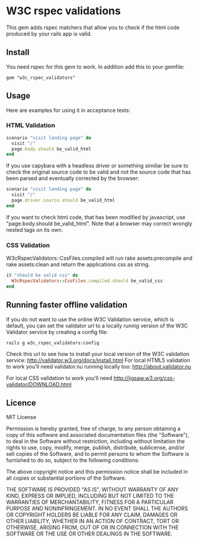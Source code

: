 # W3C rspec validations

This gem adds rspec matchers that allow you to check if the html code produced by your rails app is valid.

## Install

You need rspec for this gem to work. In addition add this to your gemfile:

    gem "w3c_rspec_validators"

## Usage

Here are examples for using it in acceptance tests:

### HTML Validation

```ruby
scenario "visit landing page" do
  visit "/"
  page.body.should be_valid_html
end
```

If you use capybara with a headless driver or something similiar be 
sure to check the original source code to be valid and not the source code that has
been parsed and eventually corrected by the browser:

```ruby
scenario "visit landing page" do
  visit "/"
  page.driver.source.should be_valid_html
end
```

If you want to check html code, that has been modified by javascript, use "page.body.should be_valid_html".
Note that a browser may correct wrongly nested tags on its own.

### CSS Validation

W3cRspecValidators::CssFiles.compiled will run rake assets:precompile and rake assets:clean and return
the applications css as string.

```ruby
it "should be valid css" do
  W3cRspecValidators::CssFiles.compiled.should be_valid_css
end
```


## Running faster offline validation

If you do not want to use the online W3C Validation service, which is default, you can set the validator url to a locally runnig version
of the W3C Validator service by creating a config file:

    rails g w3c_rspec_validators:config

Check this url to see how to install your local version of the W3C validation service: http://validator.w3.org/docs/install.html
For local HTML5 validation to work you'll need validator.nu running locally too: http://about.validator.nu

For local CSS validation to work you'll need http://jigsaw.w3.org/css-validator/DOWNLOAD.html

## Licence
MIT License

Permission is hereby granted, free of charge, to any person obtaining a copy of this software and associated documentation files (the "Software"), to deal in the Software without restriction, including without limitation the rights to use, copy, modify, merge, publish, distribute, sublicense, and/or sell copies of the Software, and to permit persons to whom the Software is furnished to do so, subject to the following conditions:

The above copyright notice and this permission notice shall be included in all copies or substantial portions of the Software.

THE SOFTWARE IS PROVIDED "AS IS", WITHOUT WARRANTY OF ANY KIND, EXPRESS OR IMPLIED, INCLUDING BUT NOT LIMITED TO THE WARRANTIES OF MERCHANTABILITY, FITNESS FOR A PARTICULAR PURPOSE AND NONINFRINGEMENT. IN NO EVENT SHALL THE AUTHORS OR COPYRIGHT HOLDERS BE LIABLE FOR ANY CLAIM, DAMAGES OR OTHER LIABILITY, WHETHER IN AN ACTION OF CONTRACT, TORT OR OTHERWISE, ARISING FROM, OUT OF OR IN CONNECTION WITH THE SOFTWARE OR THE USE OR OTHER DEALINGS IN THE SOFTWARE.
